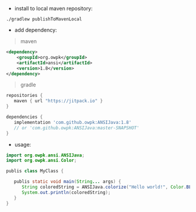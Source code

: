 - install to local maven repository:

```
./gradlew publishToMavenLocal
```

- add dependency:

> maven
```xml
<dependency>
    <groupId>org.owpk</groupId>
    <artifactId>ansi</artifactId>
    <version>1.8</version>
</dependency>
```

> gradle

```groovy
repositories {
   maven { url "https://jitpack.io" }
}

dependencies {
   implementation 'com.github.owpk:ANSIJava:1.8'
   // or 'com.github.owpk:ANSIJava:master-SNAPSHOT'
}
```

- usage:

```java
import org.owpk.ansi.ANSIJava;
import org.owpk.ansi.Color;

publis class MyClass {

   publis static void main(String... args) {
      String coloredString = ANSIJava.colorize("Hello world!", Color.BLUE);
      System.out.println(coloredString);
   }
}
```

